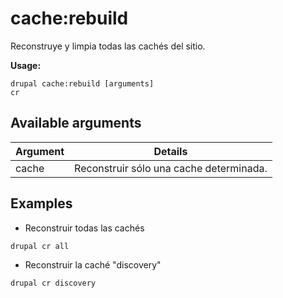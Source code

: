 # cache:rebuild
Reconstruye y limpia todas las cachés del sitio.

**Usage:**
```
drupal cache:rebuild [arguments]
cr
```

## Available arguments
Argument | Details
---------|-------------
cache | Reconstruir sólo una cache determinada.

## Examples
* Reconstruir todas las cachés
```
drupal cr all
```
* Reconstruir la caché "discovery"
```
drupal cr discovery
```
